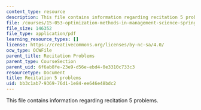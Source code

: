 ```yaml
---
content_type: resource
description: This file contains information regarding recitation 5 problems.
file: /courses/15-053-optimization-methods-in-management-science-spring-2013/bb3c1ab7936976d11e84ee646e48bdc2_MIT15_053S13_rec05.pdf
file_size: 146352
file_type: application/pdf
learning_resource_types: []
license: https://creativecommons.org/licenses/by-nc-sa/4.0/
ocw_type: OCWFile
parent_title: Recitation Problems
parent_type: CourseSection
parent_uid: 6f6ab8fe-23e9-d56e-ebd4-0e3310c733c3
resourcetype: Document
title: Recitation 5 problems
uid: bb3c1ab7-9369-76d1-1e84-ee646e48bdc2
---
```

This file contains information regarding recitation 5 problems.